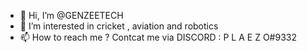 - 👋 Hi, I’m @GENZEETECH
- 👀 I’m interested in cricket , aviation and robotics
- 📫 How to reach me ? Contcat me via DISCORD : P L A E Z O#9332
